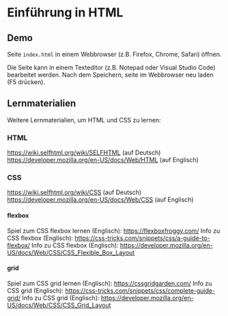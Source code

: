 # Einführung in HTML

## Demo

Seite `index.html` in einem Webbrowser (z.B. Firefox, Chrome, Safari) öffnen.

Die Seite kann in einem Texteditor (z.B. Notepad oder Visual Studio Code) bearbeitet werden. Nach dem Speichern, seite im Webbrowser neu laden (F5 drücken).

## Lernmaterialien

Weitere Lernmaterialien, um HTML und CSS zu lernen:

### HTML

https://wiki.selfhtml.org/wiki/SELFHTML (auf Deutsch)
https://developer.mozilla.org/en-US/docs/Web/HTML (auf Englisch)

### CSS

https://wiki.selfhtml.org/wiki/CSS (auf Deutsch)
https://developer.mozilla.org/en-US/docs/Web/CSS (auf Englisch)

#### flexbox

Spiel zum CSS flexbox lernen (Englisch): https://flexboxfroggy.com/
Info zu CSS flexbox (Englisch): https://css-tricks.com/snippets/css/a-guide-to-flexbox/
Info zu CSS flexbox (Englisch): https://developer.mozilla.org/en-US/docs/Web/CSS/CSS_Flexible_Box_Layout

#### grid

Spiel zum CSS grid lernen (Englisch): https://cssgridgarden.com/
Info zu CSS grid (Englisch): https://css-tricks.com/snippets/css/complete-guide-grid/
Info zu CSS grid (Englisch): https://developer.mozilla.org/en-US/docs/Web/CSS/CSS_Grid_Layout

